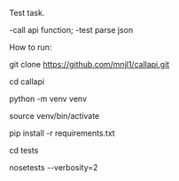Test task.

-call api function;
-test parse json

How to run:

git clone https://github.com/mnjl1/callapi.git

cd callapi

python -m venv venv

source venv/bin/activate

pip install -r requirements.txt

cd tests

nosetests --verbosity=2





